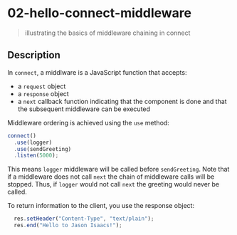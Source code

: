 # 02-hello-connect-middleware
> illustrating the basics of middleware chaining in connect

## Description

In `connect`, a middlware is a JavaScript function that accepts:
+ a `request` object
+ a `response` object
+ a `next` callback function indicating that the component is done and that the subsequent middleware can be executed

Middleware ordering is achieved using the `use` method:
```javascript
connect()
  .use(logger)
  .use(sendGreeting)
  .listen(5000);
```

This means `logger` middleware will be called before `sendGreeting`. Note that if a middleware does not call `next` the chain of middleware calls will be stopped. Thus, if `logger` would not call `next` the greeting would never be called.

To return information to the client, you use the response object:
```javascript
  res.setHeader("Content-Type", "text/plain");
  res.end("Hello to Jason Isaacs!");
```
